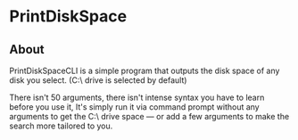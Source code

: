 # PrintDiskSpace
## About
PrintDiskSpaceCLI is a simple program that outputs the disk space of any disk you select. (C:\ drive is selected by default)

There isn't 50 arguments, there isn't intense syntax you have to learn before you use it, It's simply run it via command prompt without any arguments to get the C:\ drive space — or add a few arguments to make the search more tailored to you.

